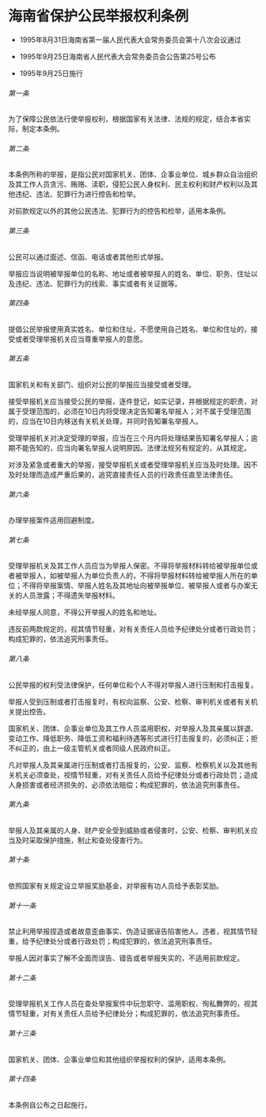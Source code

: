 # 海南省保护公民举报权利条例

- 1995年8月31日海南省第一届人民代表大会常务委员会第十八次会议通过

- 1995年9月25日海南省人民代表大会常务委员会公告第25号公布

- 1995年9月25日施行

<!-- INFO END -->

###### 第一条

为了保障公民依法行使举报权利，根据国家有关法律、法规的规定，结合本省实际，制定本条例。

###### 第二条

本条例所称的举报，是指公民对国家机关、团体、企事业单位、城乡群众自治组织及其工作人员贪污、贿赂、渎职，侵犯公民人身权利、民主权利和财产权利以及其他违纪、违法、犯罪行为进行控告和检举。

对前款规定以外的其他公民违法、犯罪行为的控告和检举，适用本条例。

###### 第三条

公民可以通过面述、信函、电话或者其他形式举报。

举报应当说明被举报单位的名称、地址或者被举报人的姓名、单位、职务、住址以及违纪、违法、犯罪行为的线索、事实或者有关证据等。

###### 第四条

提倡公民举报使用真实姓名、单位和住址，不愿使用自己姓名、单位和住址的，接受或者受理举报机关应当尊重举报人的意愿。

###### 第五条

国家机关和有关部门、组织对公民的举报应当接受或者受理。

接受举报机关应当接受公民的举报，逐件登记，如实记录，并根据规定的职责，对属于受理范围的，必须在10日内将受理决定告知署名举报人；对不属于受理范围的，应当在10日内移送有关机关处理，并同时告知署名举报人。

受理举报机关对决定受理的举报，应当在三个月内将处理结果告知署名举报人；逾期不能告知的，应当向署名举报人说明原因。法律法规另有规定的，从其规定。

对涉及紧急或者重大的举报，接受举报机关或者受理举报机关应当及时处理。因不及时处理而造成严重后果的，追究直接责任人员的行政责任直至法律责任。

###### 第六条

办理举报案件适用回避制度。

###### 第七条

受理举报机关及其工作人员应当为举报人保密。不得将举报材料转给被举报单位或者被举报人，如被举报人为单位负责人的，不得将举报材料转给被举报人所在的单位；不得将举报案情、举报人姓名及其地址向被举报单位、被举报人或者与办案无关的人员泄露；不得遗失举报材料。

未经举报人同意，不得公开举报人的姓名和地址。

违反前两款规定的，视其情节轻重，对有关责任人员给予纪律处分或者行政处罚；构成犯罪的，依法追究刑事责任。

###### 第八条

公民举报的权利受法律保护，任何单位和个人不得对举报人进行压制和打击报复。

举报人受到压制或者打击报复时，有权向监察、公安、检察、审判机关或者有关机关提出控告。

国家机关、团体、企事业单位及其工作人员滥用职权，对举报人及其亲属以辞退、变动工作、降低职务、降低工资和福利待遇等形式进行打击报复的，必须纠正；拒不纠正的，由上一级主管机关或者同级人民政府纠正。

凡对举报人及其亲属进行压制或者打击报复的，公安、监察、检察机关以及其他有关机关必须查处，视情节轻重，对有关责任人员给予纪律处分或者行政处罚；造成人身损害或者经济损失的，必须依法赔偿；构成犯罪的，依法追究刑事责任。

###### 第九条

举报人及其亲属的人身、财产安全受到威胁或者侵害时，公安、检察、审判机关应当及时采取保护措施，制止和查处侵害行为。

###### 第十条

依照国家有关规定设立举报奖励基金，对举报有功人员给予表彰奖励。

###### 第十一条

禁止利用举报捏造或者故意歪曲事实、伪造证据诬告陷害他人。违者，视其情节轻重，给予纪律处分或者行政处罚；构成犯罪的，依法追究刑事责任。

举报人因对事实了解不全面而误告、错告或者举报失实的，不适用前款规定。

###### 第十二条

受理举报机关工作人员在查处举报案件中玩忽职守、滥用职权、徇私舞弊的，视其情节轻重，对有关责任人员给予纪律处分；构成犯罪的，依法追究刑事责任。

###### 第十三条

国家机关、团体、企事业单位和其他组织举报权利的保护，适用本条例。

###### 第十四条

本条例自公布之日起施行。
